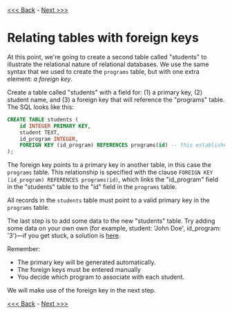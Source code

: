 [<<< Back](4-updatefield.md) - [Next >>>](6-buildtable_challenge.md)

# Relating tables with foreign keys

At this point, we're going to create a second table called "students" to illustrate the relational nature of relational databases. We use the same syntax that we used to create the `programs` table, but with one extra element: *a foreign key*.

Create a table called "students" with a field for: (1) a primary key, (2) student name, and (3) a foreign key that will reference the "programs" table. The SQL looks like this:

```sql
CREATE TABLE students (
	id INTEGER PRIMARY KEY,
	student TEXT,
	id_program INTEGER,
	FOREIGN KEY (id_program) REFERENCES programs(id) -- this establishes the reference!
);
```

The foreign key points to a primary key in another table, in this case the `programs` table. This relationship is specified with the clause `FOREIGN KEY (id_program) REFERENCES programs(id)`, which links the "id_program" field in the "students" table to the "id" field in the `programs` table.

All records in the `students` table must point to a valid primary key in the `programs` table.

The last step is to add some data to the new "students" table. Try adding some data on your own own (for example, student: 'John Doe', id_program: '3')—if you get stuck, a solution is [here](solution2.sql).

Remember:

- The primary key will be generated automatically.
- The foreign keys must be entered manually 
- You decide which program to associate with each student.

We will make use of the foreign key in the next step.

[<<< Back](4-updatefield.md) - [Next >>>](6-buildtable_challenge.md)
